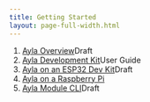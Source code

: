 ```yaml
---
title: Getting Started
layout: page-full-width.html
---
```


1. [Ayla Overview](ayla-overview)<span class="draft">Draft</span>
1. [Ayla Development Kit](ayla-development-kit)<span class="tutorials">User Guide</span>
1. [Ayla on an ESP32 Dev Kit](ayla-on-an-esp32-dev-kit)<span class="draft">Draft</span>
1. [Ayla on a Raspberry Pi](ayla-on-a-raspberry-pi)
1. [Ayla Module CLI](ayla-module-cli)<span class="draft">Draft</span>
